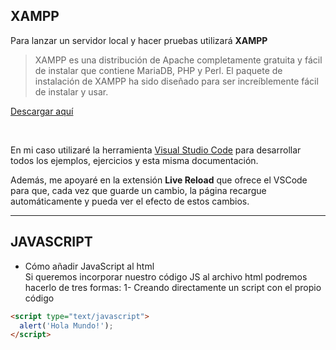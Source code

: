 ## XAMPP

Para lanzar un servidor local y hacer pruebas utilizará **XAMPP**
> XAMPP es una distribución de Apache completamente gratuita y fácil de instalar que contiene MariaDB, PHP y Perl. El paquete de instalación de XAMPP ha sido diseñado para ser increíblemente fácil de instalar y usar.

[Descargar aquí](https://www.apachefriends.org/es/download.html)

<br>

En mi caso utilizaré la herramienta [Visual Studio Code](https://code.visualstudio.com) para desarrollar todos los ejemplos, ejercicios y esta misma documentación.

Además, me apoyaré en la extensión **Live Reload** que ofrece el VSCode para que, cada vez que guarde un cambio, la página recargue automáticamente y pueda ver el efecto de estos cambios.

----
## JAVASCRIPT

* Cómo añadir JavaScript al html  
  Si queremos incorporar nuestro código JS al archivo html podremos hacerlo de tres formas:
  1- Creando directamente un script con el propio código

```html
<script type="text/javascript">
  alert('Hola Mundo!');
</script>
```

